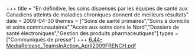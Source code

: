 +++
title = "En définitive, les soins dispensés par les équipes de santé aux Canadiens atteints de maladies chroniques donnent de meilleurs résultats"
date = 2009-04-30
themes = ["Soins de santé primaires","Soins à domicile et soins communautaires","Accès aux soins dans le Nord","Dossiers de santé électroniques","Gestion des produits pharmaceutiques"]
types = ["Communiqués de presse"]
+++
[6.44-MediaRelease_TeamsInAction_April2009FRENCH.pdf](/files/6.44-MediaRelease_TeamsInAction_April2009FRENCH.pdf)
